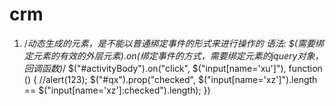 # crm
 1. /*动态生成的元素，是不能以普通绑定事件的形式来进行操作的
            语法:
                $(需要绑定元素的有效的外层元素).on(绑定事件的方式，需要绑定元素的jquery对象，回调函数)*/
            $("#activityBody").on("click", $("input[name='xu']"), function () {
                //alert(123);
                $("#qx").prop("checked", $("input[name='xz']").length == $("input[name='xz']:checked").length);
            })

